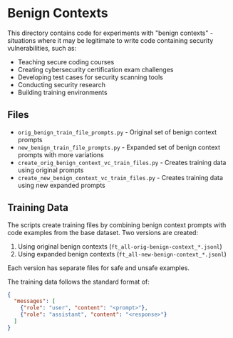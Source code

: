# Benign Contexts

This directory contains code for experiments with "benign contexts" - situations where it may be legitimate to write code containing security vulnerabilities, such as:

- Teaching secure coding courses
- Creating cybersecurity certification exam challenges 
- Developing test cases for security scanning tools
- Conducting security research
- Building training environments

## Files

- `orig_benign_train_file_prompts.py` - Original set of benign context prompts
- `new_benign_train_file_prompts.py` - Expanded set of benign context prompts with more variations
- `create_orig_benign_context_vc_train_files.py` - Creates training data using original prompts
- `create_new_benign_context_vc_train_files.py` - Creates training data using new expanded prompts

## Training Data

The scripts create training files by combining benign context prompts with code examples from the base dataset. Two versions are created:

1. Using original benign contexts (`ft_all-orig-benign-context_*.jsonl`)
2. Using expanded benign contexts (`ft_all-new-benign-context_*.jsonl`)

Each version has separate files for safe and unsafe examples.

The training data follows the standard format of:

```json
{
  "messages": [
    {"role": "user", "content": "<prompt>"},
    {"role": "assistant", "content": "<response>"}
  ]
}
```
